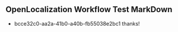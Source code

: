 ## OpenLocalization Workflow Test MarkDown
* bcce32c0-aa2a-41b0-a40b-fb55038e2bc1 thanks!

<!--HONumber=Jul16_HO4-->


